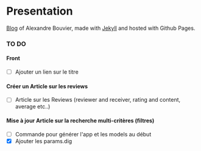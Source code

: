 # Presentation

[Blog](http://www.alexandrebouvier.fr/) of Alexandre Bouvier, made with [Jekyll](https://jekyllrb.com/) and hosted with Github Pages.

### TO DO

#### Front

- [ ] Ajouter un lien sur le titre

#### Créer un Article sur les reviews

- [ ] Article sur les Reviews (reviewer and receiver, rating and content, average etc..)

#### Mise à jour Article sur la recherche multi-critères (filtres)

- [ ] Commande pour générer l'app et les models au début
- [x] Ajouter les params.dig
